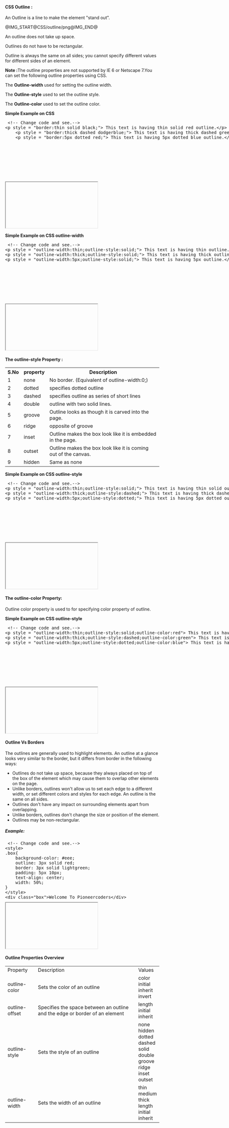 <h4>CSS Outline :</h4>
<p>An Outline is a line to make the element "stand out".</p>
<p>@IMG_START@CSS/outline/png@IMG_END@</p>
<p>An outline does not take up space.</p>
<p>Outlines do not have to be rectangular.</p>
<p>Outline is always the same on all sides; you cannot specify different values for different sides of an element.</p>
<p><b>Note :</b>The outline properties are not supported by IE 6 or Netscape 7.You can set the following outline properties using CSS.</p>
<p>The <b>Outline-width</b> used for setting the outline width.</p>
<p>The <b>Outline-style</b> used to set the outline style.</p>
<p>The <b>Outline-color</b> used to set the outline color.</p>
<p><b>Simple Example on CSS</b></p> 
<section>  
<div ui-ace ="{useWrapMode: 'true', showGutter : 'true', theme:'monokai', mode: 'html', previewId:'preview1',
	onLoad: htmlcssjsContentOnLoaded,
	rendererOptions: { fontSize: 16 },
	advanced: { highlightActiveLine: true}
}" style="min-height:200px;"><xmp> <!-- Change code and see.-->
<p style = "border:thin solid black;"> This text is having thin solid red outline.</p>
	<p style = "border:thick dashed dodgerblue;"> This text is having thick dashed green outline.</p>
	<p style = "border:5px dotted red;"> This text is having 5px dotted blue outline.</p>
</xmp>
</div>
<div>
	<iframe id="preview1"></iframe>
</div>
</section>	
<p><b>Simple Example on  CSS outline-width</b></p>
<section>  
<div ui-ace ="{useWrapMode: 'true', showGutter : 'true', theme:'monokai', mode: 'html', previewId:'preview2',
	onLoad: htmlcssjsContentOnLoaded,
	rendererOptions: { fontSize: 16 },
	advanced: { highlightActiveLine: true}
}" style="min-height:200px;"><xmp> <!-- Change code and see.-->
<p style = "outline-width:thin;outline-style:solid;"> This text is having thin outline.</p>
<p style = "outline-width:thick;outline-style:solid;"> This text is having thick outline.</p>
<p style = "outline-width:5px;outline-style:solid;"> This text is having 5px outline.</p>
</xmp>
</div>
<div>
	<iframe id="preview2"></iframe>
</div>
</section> 					
<h4 >The outline-style Property :</h4>
<table class="pc-table">
	<tr>
		<th>S.No</th>
		<th>property</th>
		<th>Description</th>
	</tr>
	<tr>
		<td>1</td>
		<td>none</td>
		<td>No border. (Equivalent of outline-width:0;)</td>
	</tr>
	<tr>
		<td>2</td>
		<td>dotted</td>
		<td>specifies dotted outline</td>
	</tr>
	<tr>
		<td>3</td>
		<td>dashed</td>
		<td>specifies outline as series of short lines</td>
	</tr>
	<tr>
		<td>4</td>
		<td>double</td>
		<td>outline with two solid lines.</td>
	</tr>
	<tr>
		<td>5</td>
		<td>groove</td>
		<td>Outline looks as though it is carved into the page.</td>
	</tr>
	<tr>
		<td>6</td>
		<td>ridge</td>
		<td>opposite of groove</td>
	</tr>
	<tr>
		<td>7</td>
		<td>inset</td>
		<td>Outline makes the box look like it is embedded in the page.</td>
	</tr>
	<tr>
		<td>8</td>
		<td>outset</td>
		<td>Outline makes the box look like it is coming out of the canvas.</td>
	</tr>
	<tr>
		<td>9</td>
		<td>hidden</td>
		<td>Same as none</td>
	</tr>
</table>
					
<p><b>Simple Example on CSS outline-style</b></p> 	
<section>  
<div ui-ace ="{useWrapMode: 'true', showGutter : 'true', theme:'monokai', mode: 'html', previewId:'preview3',
	onLoad: htmlcssjsContentOnLoaded,
	rendererOptions: { fontSize: 16 },
	advanced: { highlightActiveLine: true}
}" style="min-height:200px;"><xmp> <!-- Change code and see.-->
<p style = "outline-width:thin;outline-style:solid;"> This text is having thin solid outline.</p>
<p style = "outline-width:thick;outline-style:dashed;"> This text is having thick dashed outline.</p>
<p style = "outline-width:5px;outline-style:dotted;"> This text is having 5px dotted outline.</p>
</xmp>
</div>
<div>
	<iframe id="preview3"></iframe>
</div>
</section> 					
					
<h4 >The outline-color Property:</h4>
<p>Outline color property is used to for specifying color property of outline.</p>

<p><b>Simple Example on CSS outline-style</b></p> 	
<section>  
<div ui-ace ="{useWrapMode: 'true', showGutter : 'true', theme:'monokai', mode: 'html', previewId:'preview4',
	onLoad: htmlcssjsContentOnLoaded,
	rendererOptions: { fontSize: 16 },
	advanced: { highlightActiveLine: true}
}" style="min-height:200px;"><xmp> <!-- Change code and see.-->
<p style = "outline-width:thin;outline-style:solid;outline-color:red"> This text is having thin solid outline.</p>
<p style = "outline-width:thick;outline-style:dashed;outline-color:green"> This text is having thick dashed outline.</p>
<p style = "outline-width:5px;outline-style:dotted;outline-color:blue"> This text is having 5px dotted outline.</p>
</xmp>
</div>
<div>
	<iframe id="preview4"></iframe>
</div>
</section> 					
					
<h4>Outline Vs Borders</h4>
<p>The outlines are generally used to highlight elements. An outline at a glance looks very similar to the border, but it differs from border in the following ways:</p>
<ul>
	<li>Outlines do not take up space, because they always placed on top of the box of the element which may cause them to overlap other elements on the page.</li>
	<li>Unlike borders, outlines won't allow us to set each edge to a different width, or set different colors and styles for each edge. An outline is the same on all sides.</li>
	<li>Outlines don't have any impact on surrounding elements apart from overlapping.</li>
	<li>Unlike borders, outlines don't change the size or position of the element.</li>
	<li>Outlines may be non-rectangular.</li>
</ul>				
<h5>Example:</h5>
<section>  
<div ui-ace ="{useWrapMode: 'true', showGutter : 'true', theme:'monokai', mode: 'html', previewId:'preview5',
	onLoad: htmlcssjsContentOnLoaded,
	rendererOptions: { fontSize: 16 },
	advanced: { highlightActiveLine: true}
}" style="min-height:200px;"><xmp> <!-- Change code and see.-->
<style>
.box{  
	background-color: #eee;
    outline: 3px solid red;
    border: 3px solid lightgreen;
    padding: 5px 10px;
	text-align: center;
    width: 50%;
}		
</style>
<div class="box">Welcome To Pioneercoders</div>
</xmp>
</div>
<div>
	<iframe id="preview5"></iframe>
</div>
</section> 	
<h4>Outline Properties Overview</h4>

<table class="pc-table">
	<tr>
		<td>Property</td>
		<td>Description</td>
		<td>Values</td>
	</tr>
	<tr>	
		<td>outline-color</td>
		<td>Sets the color of an outline</td>
		<td>color<br>initial<br>inherit<br>invert</td>
	</tr>
	<tr>	
		<td>outline-offset</td>	
		<td>Specifies the space between an outline and the edge or border of an element</td>
		<td>length<br>initial<br>inherit</td>
	</tr>
	<tr>	
		<td>outline-style</td>
		<td>Sets the style of an outline</td>
		<td>none<br>
			hidden<br>
			dotted<br>
			dashed<br>
			solid<br>
			double<br>
			groove<br>
			ridge<br>
			inset<br>
			outset
		</td>
	</tr>
	<tr>
		<td>outline-width</td>	
		<td>Sets the width of an outline</td>
		<td>thin<br>
			medium<br>
			thick<br>
			length<br>
			initial<br>
			inherit
		</td>
	</tr>		
</table>		
